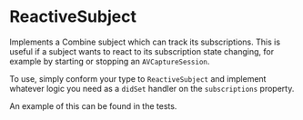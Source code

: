 # ReactiveSubject

Implements a Combine subject which can track its subscriptions. This is useful if a subject wants to react to its subscription state changing, for example by starting or stopping an `AVCaptureSession`.

To use, simply conform your type to `ReactiveSubject` and implement whatever logic you need as a `didSet` handler on the `subscriptions` property.

An example of this can be found in the tests.
